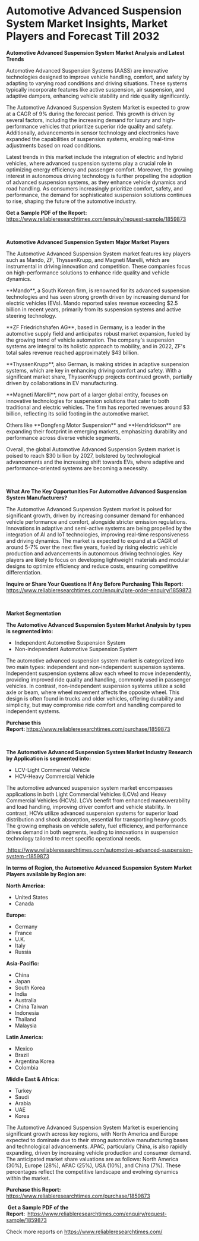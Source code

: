 <p><h1>Automotive Advanced Suspension System Market Insights, Market Players and Forecast Till 2032</h1></p><p><strong>Automotive Advanced Suspension System Market Analysis and Latest Trends</strong></p>
<p><p>Automotive Advanced Suspension Systems (AASS) are innovative technologies designed to improve vehicle handling, comfort, and safety by adapting to varying road conditions and driving situations. These systems typically incorporate features like active suspension, air suspension, and adaptive dampers, enhancing vehicle stability and ride quality significantly.</p><p>The Automotive Advanced Suspension System Market is expected to grow at a CAGR of 9% during the forecast period. This growth is driven by several factors, including the increasing demand for luxury and high-performance vehicles that prioritize superior ride quality and safety. Additionally, advancements in sensor technology and electronics have expanded the capabilities of suspension systems, enabling real-time adjustments based on road conditions.</p><p>Latest trends in this market include the integration of electric and hybrid vehicles, where advanced suspension systems play a crucial role in optimizing energy efficiency and passenger comfort. Moreover, the growing interest in autonomous driving technology is further propelling the adoption of advanced suspension systems, as they enhance vehicle dynamics and road handling. As consumers increasingly prioritize comfort, safety, and performance, the demand for sophisticated suspension solutions continues to rise, shaping the future of the automotive industry.</p></p>
<p><strong>Get a Sample PDF of the Report:&nbsp;</strong> <a href="https://www.reliableresearchtimes.com/enquiry/request-sample/1859873?utm_campaign=2193&utm_medium=2&utm_source=Github&utm_content=ia&utm_term=30032025&utm_id=automotive-advanced-suspension-system">https://www.reliableresearchtimes.com/enquiry/request-sample/1859873</a></p>
<p>&nbsp;</p>
<p><strong>Automotive Advanced Suspension System Major Market Players</strong></p>
<p><p>The Automotive Advanced Suspension System market features key players such as Mando, ZF, ThyssenKrupp, and Magneti Marelli, which are instrumental in driving innovation and competition. These companies focus on high-performance solutions to enhance ride quality and vehicle dynamics.</p><p>**Mando**, a South Korean firm, is renowned for its advanced suspension technologies and has seen strong growth driven by increasing demand for electric vehicles (EVs). Mando reported sales revenue exceeding $2.5 billion in recent years, primarily from its suspension systems and active steering technology.</p><p>**ZF Friedrichshafen AG**, based in Germany, is a leader in the automotive supply field and anticipates robust market expansion, fueled by the growing trend of vehicle automation. The company's suspension systems are integral to its holistic approach to mobility, and in 2022, ZF's total sales revenue reached approximately $43 billion.</p><p>**ThyssenKrupp**, also German, is making strides in adaptive suspension systems, which are key in enhancing driving comfort and safety. With a significant market share, ThyssenKrupp projects continued growth, partially driven by collaborations in EV manufacturing.</p><p>**Magneti Marelli**, now part of a larger global entity, focuses on innovative technologies for suspension solutions that cater to both traditional and electric vehicles. The firm has reported revenues around $3 billion, reflecting its solid footing in the automotive market.</p><p>Others like **Dongfeng Motor Suspension** and **Hendrickson** are expanding their footprint in emerging markets, emphasizing durability and performance across diverse vehicle segments.</p><p>Overall, the global Automotive Advanced Suspension System market is poised to reach $30 billion by 2027, bolstered by technological advancements and the increasing shift towards EVs, where adaptive and performance-oriented systems are becoming a necessity.</p></p>
<p>&nbsp;</p>
<p><strong>What Are The Key Opportunities For Automotive Advanced Suspension System Manufacturers?</strong></p>
<p><p>The Automotive Advanced Suspension System market is poised for significant growth, driven by increasing consumer demand for enhanced vehicle performance and comfort, alongside stricter emission regulations. Innovations in adaptive and semi-active systems are being propelled by the integration of AI and IoT technologies, improving real-time responsiveness and driving dynamics. The market is expected to expand at a CAGR of around 5-7% over the next five years, fueled by rising electric vehicle production and advancements in autonomous driving technologies. Key players are likely to focus on developing lightweight materials and modular designs to optimize efficiency and reduce costs, ensuring competitive differentiation.</p></p>
<p><strong>Inquire or Share Your Questions If Any Before Purchasing This Report:</strong> <a href="https://www.reliableresearchtimes.com/enquiry/pre-order-enquiry/1859873?utm_campaign=2193&utm_medium=2&utm_source=Github&utm_content=ia&utm_term=30032025&utm_id=automotive-advanced-suspension-system">https://www.reliableresearchtimes.com/enquiry/pre-order-enquiry/1859873</a></p>
<p>&nbsp;</p>
<p><strong>Market Segmentation</strong></p>
<p><strong>The Automotive Advanced Suspension System Market Analysis by types is segmented into:</strong></p>
<p><ul><li>Independent Automotive Suspension System</li><li>Non-independent Automotive Suspension System</li></ul></p>
<p><p>The automotive advanced suspension system market is categorized into two main types: independent and non-independent suspension systems. Independent suspension systems allow each wheel to move independently, providing improved ride quality and handling, commonly used in passenger vehicles. In contrast, non-independent suspension systems utilize a solid axle or beam, where wheel movement affects the opposite wheel. This design is often found in trucks and older vehicles, offering durability and simplicity, but may compromise ride comfort and handling compared to independent systems.</p></p>
<p><strong>Purchase this Report:&nbsp;</strong><a href="https://www.reliableresearchtimes.com/purchase/1859873?utm_campaign=2193&utm_medium=2&utm_source=Github&utm_content=ia&utm_term=30032025&utm_id=automotive-advanced-suspension-system">https://www.reliableresearchtimes.com/purchase/1859873</a></p>
<p>&nbsp;</p>
<p><strong>The Automotive Advanced Suspension System Market Industry Research by Application is segmented into:</strong></p>
<p><ul><li>LCV-Light Commercial Vehicle</li><li>HCV-Heavy Commercial Vehicle</li></ul></p>
<p><p>The automotive advanced suspension system market encompasses applications in both Light Commercial Vehicles (LCVs) and Heavy Commercial Vehicles (HCVs). LCVs benefit from enhanced maneuverability and load handling, improving driver comfort and vehicle stability. In contrast, HCVs utilize advanced suspension systems for superior load distribution and shock absorption, essential for transporting heavy goods. The growing emphasis on vehicle safety, fuel efficiency, and performance drives demand in both segments, leading to innovations in suspension technology tailored to meet specific operational needs.</p></p>
<p><a href="https://www.reliableresearchtimes.com/automotive-advanced-suspension-system-r1859873?utm_campaign=2193&utm_medium=2&utm_source=Github&utm_content=ia&utm_term=30032025&utm_id=automotive-advanced-suspension-system">&nbsp;https://www.reliableresearchtimes.com/automotive-advanced-suspension-system-r1859873</a></p>
<p><strong>In terms of Region, the Automotive Advanced Suspension System Market Players available by Region are:</strong></p>
<p>
    <p> <strong> North America: </strong>
        <ul>
            <li>United States</li>
            <li>Canada</li>
        </ul>
        </p> 
    <p> <strong> Europe: </strong>
        <ul>
            <li>Germany</li>
            <li>France</li>
            <li>U.K.</li>
            <li>Italy</li>
            <li>Russia</li>
        </ul>
        </p> 
    <p> <strong> Asia-Pacific: </strong>
        <ul>
            <li>China</li>
            <li>Japan</li>
            <li>South Korea</li>
            <li>India</li>
            <li>Australia</li>
            <li>China Taiwan</li>
            <li>Indonesia</li>
            <li>Thailand</li>
            <li>Malaysia</li>
        </ul>
        </p> 
    <p> <strong> Latin America: </strong>
        <ul>
            <li>Mexico</li>
            <li>Brazil</li>
            <li>Argentina Korea</li>
            <li>Colombia</li>
        </ul>
        </p> 
    <p> <strong> Middle East & Africa: </strong>
        <ul>
            <li>Turkey</li>
            <li>Saudi</li>
            <li>Arabia</li>
            <li>UAE</li>
            <li>Korea</li>
        </ul>
    </p>
    </p>
<p><p>The Automotive Advanced Suspension System Market is experiencing significant growth across key regions, with North America and Europe expected to dominate due to their strong automotive manufacturing bases and technological advancements. APAC, particularly China, is also rapidly expanding, driven by increasing vehicle production and consumer demand. The anticipated market share valuations are as follows: North America (30%), Europe (28%), APAC (25%), USA (10%), and China (7%). These percentages reflect the competitive landscape and evolving dynamics within the market.</p></p>
<p><strong>Purchase this Report: </strong><a href="https://www.reliableresearchtimes.com/purchase/1859873?utm_campaign=2193&utm_medium=2&utm_source=Github&utm_content=ia&utm_term=30032025&utm_id=automotive-advanced-suspension-system">https://www.reliableresearchtimes.com/purchase/1859873</a></p>
<p>&nbsp;<strong>Get a Sample PDF of the Report:&nbsp;&nbsp;</strong><a href="https://www.reliableresearchtimes.com/enquiry/request-sample/1859873?utm_campaign=2193&utm_medium=2&utm_source=Github&utm_content=ia&utm_term=30032025&utm_id=automotive-advanced-suspension-system">https://www.reliableresearchtimes.com/enquiry/request-sample/1859873</a></p>
<p><strong></strong></p>
<p>Check more reports on <a href="https://www.reliableresearchtimes.com/?utm_campaign=2193&utm_medium=2&utm_source=Github&utm_content=ia&utm_term=30032025&utm_id=automotive-advanced-suspension-system">https://www.reliableresearchtimes.com/</a></p>